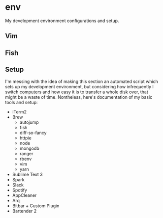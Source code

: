 # env
My development environment configurations and setup.

## Vim

## Fish

## Setup
I'm messing with the idea of making this section an automated script which sets up my development environment, but considering how infrequently I switch computers and how easy it is to transfer a whole disk over, that might be a waste of time. Nontheless, here's documentation of my basic tools and setup:

- iTerm2
- Brew
  - autojump
  - fish
  - diff-so-fancy
  - httpie
  - node
  - mongodb
  - ranger
  - rbenv
  - vim
  - yarn
- Sublime Text 3
- Spark
- Slack
- Spotify
- AppCleaner
- Arq
- Bitbar + Custom Plugin
- Bartender 2
